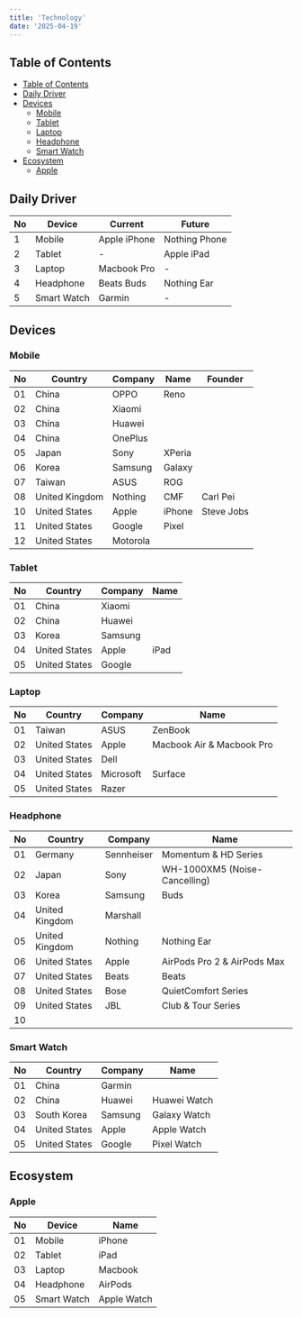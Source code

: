 ```yaml
---
title: 'Technology'
date: '2025-04-19'
---
```


## Table of Contents

- [Table of Contents](#table-of-contents)
- [Daily Driver](#daily-driver)
- [Devices](#devices)
  - [Mobile](#mobile)
  - [Tablet](#tablet)
  - [Laptop](#laptop)
  - [Headphone](#headphone)
  - [Smart Watch](#smart-watch)
- [Ecosystem](#ecosystem)
  - [Apple](#apple)

## Daily Driver

| No  | Device      | Current      | Future        |
| --- | ----------- | ------------ | ------------- |
| 1   | Mobile      | Apple iPhone | Nothing Phone |
| 2   | Tablet      | -            | Apple iPad    |
| 3   | Laptop      | Macbook Pro  | -             |
| 4   | Headphone   | Beats Buds   | Nothing Ear   |
| 5   | Smart Watch | Garmin       | -             |

## Devices

### Mobile

| No  | Country        | Company  | Name   | Founder    |
| --- | -------------- | -------- | ------ | ---------- |
| 01  | China          | OPPO     | Reno   |            |
| 02  | China          | Xiaomi   |        |            |
| 03  | China          | Huawei   |        |            |
| 04  | China          | OnePlus  |        |            |
| 05  | Japan          | Sony     | XPeria |            |
| 06  | Korea          | Samsung  | Galaxy |            |
| 07  | Taiwan         | ASUS     | ROG    |            |
| 08  | United Kingdom | Nothing  | CMF    | Carl Pei   |
| 10  | United States  | Apple    | iPhone | Steve Jobs |
| 11  | United States  | Google   | Pixel  |            |
| 12  | United States  | Motorola |        |            |

### Tablet

| No  | Country       | Company | Name |
| --- | ------------- | ------- | ---- |
| 01  | China         | Xiaomi  |      |
| 02  | China         | Huawei  |      |
| 03  | Korea         | Samsung |      |
| 04  | United States | Apple   | iPad |
| 05  | United States | Google  |      |

### Laptop

| No  | Country       | Company   | Name                      |
| --- | ------------- | --------- | ------------------------- |
| 01  | Taiwan        | ASUS      | ZenBook                   |
| 02  | United States | Apple     | Macbook Air & Macbook Pro |
| 03  | United States | Dell      |                           |
| 04  | United States | Microsoft | Surface                   |
| 05  | United States | Razer     |                           |

### Headphone

| No  | Country        | Company    | Name                          |
| --- | -------------- | ---------- | ----------------------------- |
| 01  | Germany        | Sennheiser | Momentum & HD Series          |
| 02  | Japan          | Sony       | WH-1000XM5 (Noise-Cancelling) |
| 03  | Korea          | Samsung    | Buds                          |
| 04  | United Kingdom | Marshall   |                               |
| 05  | United Kingdom | Nothing    | Nothing Ear                   |
| 06  | United States  | Apple      | AirPods Pro 2 & AirPods Max   |
| 07  | United States  | Beats      | Beats                         |
| 08  | United States  | Bose       | QuietComfort Series           |
| 09  | United States  | JBL        | Club & Tour Series            |
| 10  |                |            |                               |

### Smart Watch

| No  | Country       | Company | Name         |
| --- | ------------- | ------- | ------------ |
| 01  | China         | Garmin  |              |
| 02  | China         | Huawei  | Huawei Watch |
| 03  | South Korea   | Samsung | Galaxy Watch |
| 04  | United States | Apple   | Apple Watch  |
| 05  | United States | Google  | Pixel Watch  |

## Ecosystem

### Apple

| No  | Device      | Name        |
| --- | ----------- | ----------- |
| 01  | Mobile      | iPhone      |
| 02  | Tablet      | iPad        |
| 03  | Laptop      | Macbook     |
| 04  | Headphone   | AirPods     |
| 05  | Smart Watch | Apple Watch |
